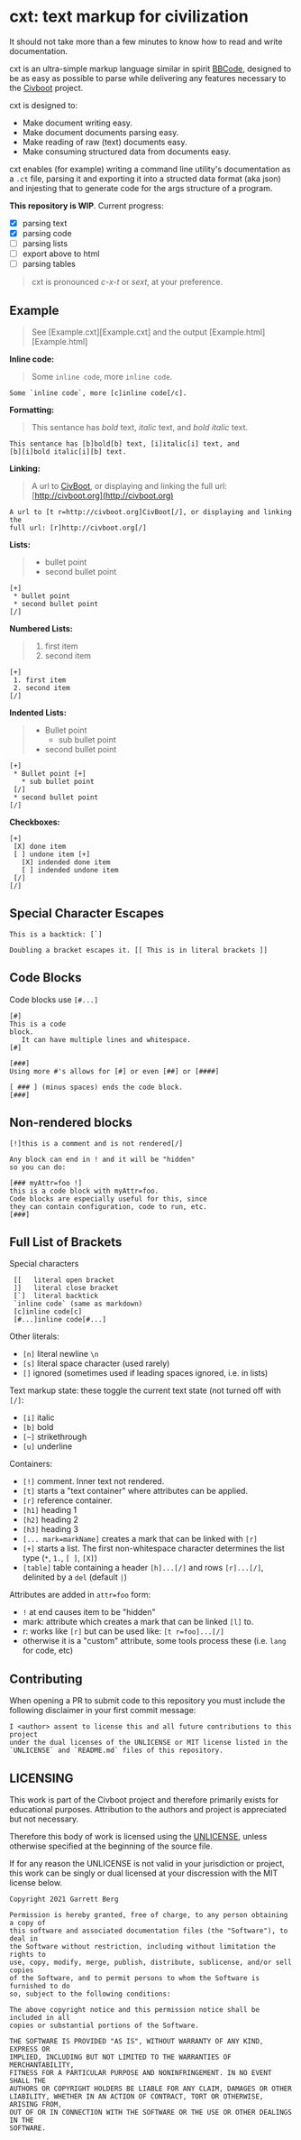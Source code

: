 # cxt: text markup for civilization

It should not take more than a few minutes to know how to read and write
documentation.

cxt is an ultra-simple markup language similar in spirit [BBCode], designed
to be as easy as possible to parse while delivering any features necessary to
the [Civboot] project.

cxt is designed to:
 * Make document writing easy.
 * Make document documents parsing easy.
 * Make reading of raw (text) documents easy.
 * Make consuming structured data from documents easy.

cxt enables (for example) writing a command line utility's documentation as
a `.ct` file, parsing it and exporting it into a structed data format (aka json)
and injesting that to generate code for the args structure of a program.

**This repository is WIP**. Current progress:
  - [X] parsing text
  - [X] parsing code
  - [ ] parsing lists
  - [ ] export above to html
  - [ ] parsing tables

> cxt is pronounced _c-x-t_ or  _sext_, at your preference.

[BBCode]: https://en.wikipedia.org/wiki/BBCode
[Civboot]: https://civboot.org

## Example

> See [Example.cxt][Example.cxt] and the output [Example.html][Example.html]

**Inline code:**

> Some `inline code`, more `inline code`.
```
Some `inline code`, more [c]inline code[/c].
```

**Formatting:**

> This sentance has *bold* text, _italic_ text, and
> *_bold italic_* text.
```
This sentance has [b]bold[b] text, [i]italic[i] text, and
[b][i]bold italic[i][b] text.
```

**Linking:**

> A url to [CivBoot](http://civboot.org), or displaying and linking the
> full url: [http://civboot.org](http://civboot.org)
```
A url to [t r=http://civboot.org]CivBoot[/], or displaying and linking the
full url: [r]http://civboot.org[/]
```

**Lists:**

> * bullet point
> * second bullet point
```
[+]
 * bullet point
 * second bullet point
[/]
```

**Numbered Lists:**

> 1. first item
> 2. second item
```
[+]
 1. first item
 2. second item
[/]
```

**Indented Lists:**

> * Bullet point
>   * sub bullet point
> * second bullet point

```
[+]
 * Bullet point [+]
   * sub bullet point
 [/]
 * second bullet point
[/]
```

**Checkboxes:**
```
[+]
 [X] done item
 [ ] undone item [+]
   [X] indended done item
   [ ] indended undone item
 [/]
[/]
```

## Special Character Escapes
```
This is a backtick: [`]

Doubling a bracket escapes it. [[ This is in literal brackets ]]
```

## Code Blocks
Code blocks use `[#...]`

```
[#]
This is a code
block.
   It can have multiple lines and whitespace.
[#]

[###]
Using more #'s allows for [#] or even [##] or [####]

[ ### ] (minus spaces) ends the code block.
[###]
```

## Non-rendered blocks
```
[!]this is a comment and is not rendered[/]

Any block can end in ! and it will be "hidden"
so you can do:

[### myAttr=foo !]
this is a code block with myAttr=foo.
Code blocks are especially useful for this, since
they can contain configuration, code to run, etc.
[###]
```

## Full List of Brackets

Special characters
```
 [[   literal open bracket
 ]]   literal close bracket
 [`]  literal backtick
 `inline code` (same as markdown)
 [c]inline code[c]
 [#...]inline code[#...]
```

Other literals:
 * `[n]` literal newline `\n`
 * `[s]` literal space character (used rarely)
 * `[]` ignored (sometimes used if leading spaces ignored, i.e. in lists)

Text markup state: these toggle the current text state (not turned off with
`[/]`:

 * `[i]` italic
 * `[b]` bold
 * `[~]` strikethrough
 * `[u]` underline

Containers:

 * `[!]` comment. Inner text not rendered.
 * `[t]` starts a "text container" where attributes can be applied.
 * `[r]` reference container.
 * `[h1]` heading 1
 * `[h2]` heading 2
 * `[h3]` heading 3
 * `[... mark=markName]` creates a mark that can be linked with `[r]`
 * `[+]` starts a list. The first non-whitespace character determines the list
         type (`*`, `1.`, `[ ]`, `[X]`)
 * `[table]` table containing a header `[h]...[/]` and rows `[r]...[/]`,
   delinited by a `del` (default `|`)

Attributes are added in `attr=foo` form:
 * `!` at end causes item to be "hidden"
 * mark: attribute which creates a mark that can be linked `[l]` to.
 * r: works like `[r]` but can be used like: `[t r=foo]...[/]`
 * otherwise it is a "custom" attribute, some tools process these (i.e. `lang`
   for code, etc)

## Contributing

When opening a PR to submit code to this repository you must include the
following disclaimer in your first commit message:

```text
I <author> assent to license this and all future contributions to this project
under the dual licenses of the UNLICENSE or MIT license listed in the
`UNLICENSE` and `README.md` files of this repository.
```

## LICENSING

This work is part of the Civboot project and therefore primarily exists for
educational purposes. Attribution to the authors and project is appreciated but
not necessary.

Therefore this body of work is licensed using the [UNLICENSE](./UNLICENSE),
unless otherwise specified at the beginning of the source file.

If for any reason the UNLICENSE is not valid in your jurisdiction or project,
this work can be singly or dual licensed at your discression with the MIT
license below.

```text
Copyright 2021 Garrett Berg

Permission is hereby granted, free of charge, to any person obtaining a copy of
this software and associated documentation files (the "Software"), to deal in
the Software without restriction, including without limitation the rights to
use, copy, modify, merge, publish, distribute, sublicense, and/or sell copies
of the Software, and to permit persons to whom the Software is furnished to do
so, subject to the following conditions:

The above copyright notice and this permission notice shall be included in all
copies or substantial portions of the Software.

THE SOFTWARE IS PROVIDED "AS IS", WITHOUT WARRANTY OF ANY KIND, EXPRESS OR
IMPLIED, INCLUDING BUT NOT LIMITED TO THE WARRANTIES OF MERCHANTABILITY,
FITNESS FOR A PARTICULAR PURPOSE AND NONINFRINGEMENT. IN NO EVENT SHALL THE
AUTHORS OR COPYRIGHT HOLDERS BE LIABLE FOR ANY CLAIM, DAMAGES OR OTHER
LIABILITY, WHETHER IN AN ACTION OF CONTRACT, TORT OR OTHERWISE, ARISING FROM,
OUT OF OR IN CONNECTION WITH THE SOFTWARE OR THE USE OR OTHER DEALINGS IN THE
SOFTWARE.
```

